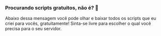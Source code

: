 ### Procurando scripts gratuitos, não é? 👀
Abaixo dessa mensagem você pode olhar e baixar todos os scripts que eu criei para vocês, gratuitamente!
Sinta-se livre para escolher o qual você precisa para o seu servidor.
